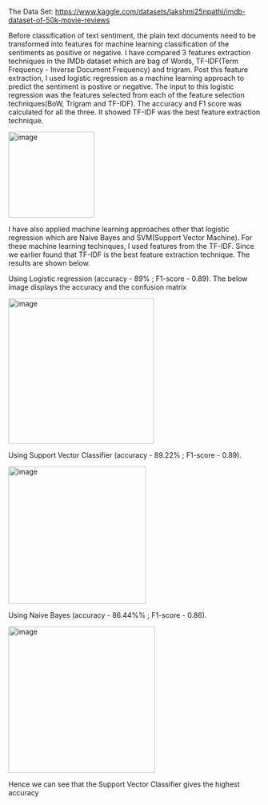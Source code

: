 The Data Set: https://www.kaggle.com/datasets/lakshmi25npathi/imdb-dataset-of-50k-movie-reviews

Before classification of text sentiment, the plain text documents need to be transformed into features for machine learning classification of the sentiments as positive or negative. I have compared 3 features extraction techniques in the IMDb dataset which are bag of Words, TF-IDF(Term Frequency - Inverse Document Frequency) and trigram. Post this feature extraction, I used logistic regression as a machine learning approach to predict the sentiment is postive or negative. The input to this logistic regression was the features selected from each of the feature selection techniques(BoW, Trigram and TF-IDF). The accuracy and F1 score was calculated for all the three. It showed TF-IDF was the best feature extraction technique.

<img width="172" alt="image" src="https://github.com/Soham2oo4/GDSC_Shortlist_Task/assets/122992973/36f07ef1-9cb5-490f-9b88-7728982faf9a">


I have also applied machine learning approaches other that logistic regression which are Naive Bayes and SVM(Support Vector Machine). For these machine learning techinques, I used features from the TF-IDF. Since we earlier found that TF-IDF is the best feature extraction technique. The results are shown below. 

Using Logistic regression (accuracy - 89% ; F1-score - 0.89). The below image displays the accuracy and the confusion matrix

<img width="291" alt="image" src="https://github.com/Soham2oo4/GDSC_Shortlist_Task/assets/122992973/88952478-f93b-4a1c-801a-581388af7580">

Using Support Vector Classifier (accuracy - 89.22% ; F1-score - 0.89).

<img width="275" alt="image" src="https://github.com/Soham2oo4/GDSC_Shortlist_Task/assets/122992973/31ff7a2a-11fa-476a-8809-e011574237c0">

Using Naive Bayes (accuracy - 86.44%% ; F1-score - 0.86).

<img width="293" alt="image" src="https://github.com/Soham2oo4/GDSC_Shortlist_Task/assets/122992973/a4c712c8-7adb-413c-9e39-adaf80615573">

Hence we can see that the Support Vector Classifier gives the highest accuracy

